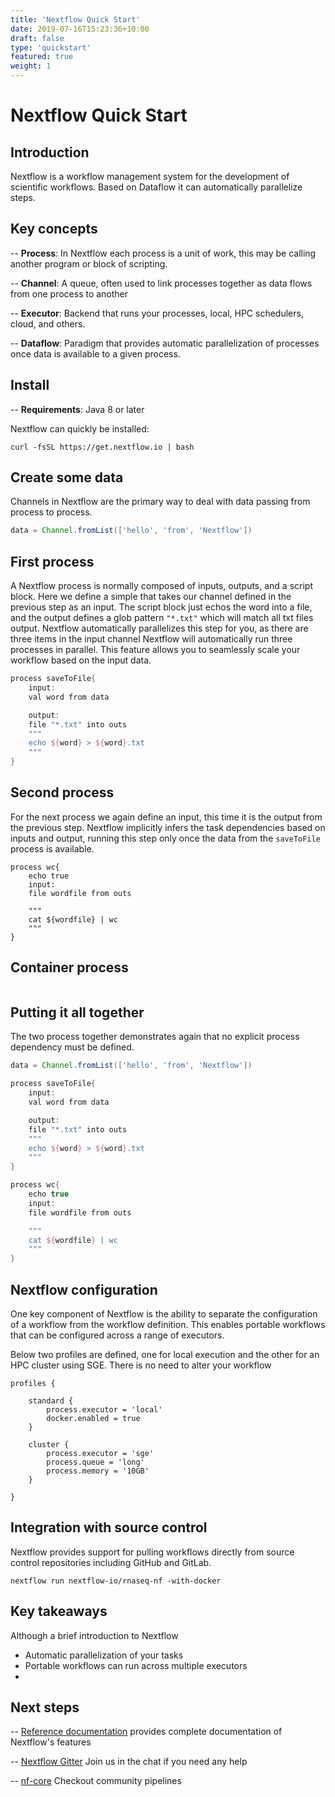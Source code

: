 ```yaml
---
title: 'Nextflow Quick Start'
date: 2019-07-16T15:23:36+10:00
draft: false
type: 'quickstart'
featured: true
weight: 1
---
```

# Nextflow Quick Start

## Introduction

Nextflow is a workflow management system for the development of scientific workflows. Based on Dataflow it can automatically parallelize steps. 


## Key concepts

-- **Process**: In Nextflow each process is a unit of work, this may be calling another program or block of scripting. 

-- **Channel**: A queue, often used to link processes together as data flows from one process to another

-- **Executor**: Backend that runs your processes, local, HPC schedulers, cloud, and others. 

-- **Dataflow**: Paradigm that provides automatic parallelization of processes once data is available to a given process. 


## Install

-- **Requirements**: Java 8 or later

Nextflow can quickly be installed:
```
curl -fsSL https://get.nextflow.io | bash
```

## Create some data

Channels in Nextflow are the primary way to deal with data passing from process to process. 
```groovy
data = Channel.fromList(['hello', 'from', 'Nextflow'])
```

## First process
A Nextflow process is normally composed of inputs, outputs, and a script block. Here we define a simple that takes our channel defined in the previous step as an input. The script block just echos the word into a file, and the output defines a glob pattern `"*.txt"` which will match all txt files output. Nextflow automatically parallelizes this step for you, as there are three items in the input channel Nextflow will automatically run three processes in parallel. This feature allows you to seamlessly scale your workflow based on the input data. 
```groovy
process saveToFile{
    input:
    val word from data

    output:
    file "*.txt" into outs
    """
    echo ${word} > ${word}.txt
    """
}
```

## Second process
For the next process we again define an input, this time it is the output from the previous step. Nextflow implicitly infers the task dependencies based on inputs and output, running this step only once the data from the `saveToFile` process is available. 

```
process wc{
	echo true
	input:
	file wordfile from outs

	"""
	cat ${wordfile} | wc
	"""
}
```

## Container process

```
```

## Putting it all together

The two process together demonstrates again that no explicit process dependency must be defined.  

```groovy
data = Channel.fromList(['hello', 'from', 'Nextflow'])

process saveToFile{
    input:
    val word from data

    output:
    file "*.txt" into outs
    """
    echo ${word} > ${word}.txt
    """
}

process wc{
	echo true
	input:
	file wordfile from outs

	"""
	cat ${wordfile} | wc
	"""
}
```

## Nextflow configuration
One key component of Nextflow is the ability to separate the configuration of a workflow from the workflow definition. This enables portable workflows that can be configured across a range of executors. 

Below two profiles are defined, one for local execution and the other for an HPC cluster using SGE. There is no need to alter your workflow 

```
profiles {

    standard {
        process.executor = 'local'
        docker.enabled = true
    }

    cluster {
        process.executor = 'sge'
        process.queue = 'long'
        process.memory = '10GB'
    }

}
```

## Integration with source control
Nextflow provides support for pulling workflows directly from source control repositories including GitHub and GitLab. 

```
nextflow run nextflow-io/rnaseq-nf -with-docker
```
## Key takeaways

Although a brief introduction to Nextflow 

* Automatic parallelization of your tasks
* Portable workflows can run across multiple executors
* 
 
## Next steps

-- [Reference documentation](/docs/latest) provides complete documentation of Nextflow's features

-- [Nextflow Gitter](https://gitter.im/nextflow-io/nextflow) Join us in the chat if you need any help

-- [nf-core](https://nf-co.re/) Checkout community pipelines 